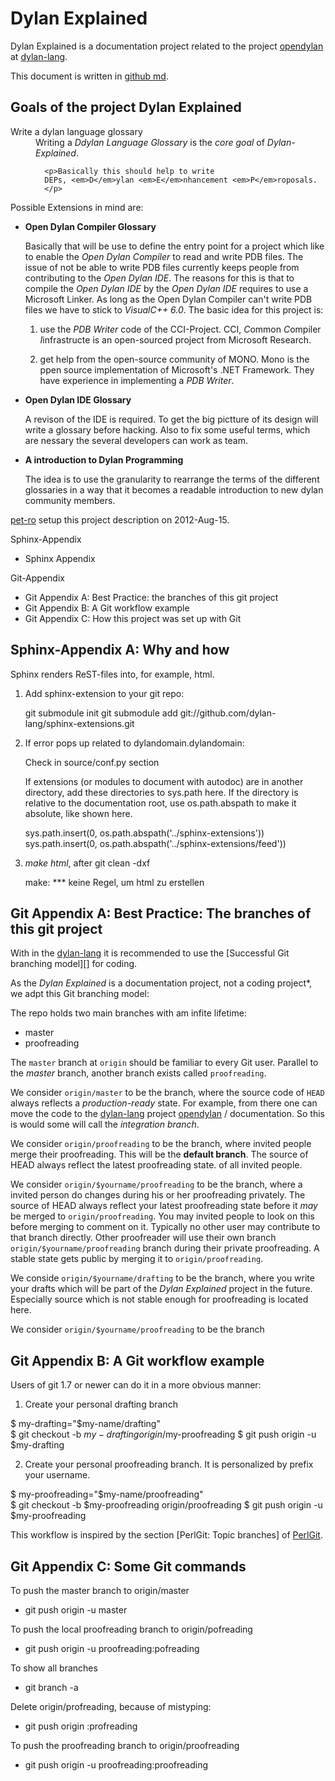 Dylan Explained
===============

[opendylan]:  https://github.com/dylan-lang/opendylan "opendylan"
[dylan-lang]: https://github.com/dylan-lang           "dylan-lang @ github"
[pet-ro]:     https://github.com/pet-ro               "pet-ro @ github"

[github md]: http://github.github.com/github-flavored-markdown/ "GitHub flavored markdown"

[Success Git branching model]: http://nvie.com/posts/a-successful-git-branching-model/ "A successful Git branching model"

[PerlGit]:     http://docs.activestate.com/activeperl/5.14/lib/pods/perlgit.html "PerlGit - Detailed information about Git and the Perl Repository"
[PerlGit - Topic branches]: http://docs.activestate.com/activeperl/5.14/lib/pods/perlgit.html#topic_branches_and_rewriting_history "Topic branches and rewriting history"

Dylan Explained is a documentation project related to the project
[opendylan][] at [dylan-lang][].

This document is written in [github md].


Goals of the project Dylan Explained
------------------------------------

<dl>
  <dt>Write a dylan language glossary</dt>
  <dd>Writing a <em>Ddylan Language Glossary</em> is the 
      <em>core goal</em> of 
      <em>Dylan-Explained</em>. 
 
      <p>Basically this should help to write 
      DEPs, <em>D</em>ylan <em>E</em>nhancement <em>P</em>roposals.
      </p>
  </dd>
</dl>

Possible Extensions in mind are:

 *  **Open Dylan Compiler Glossary**

    Basically that will be use to define the entry point
    for a project which like to enable the *Open Dylan Compiler*
    to read and write PDB files. The issue of not be able to write
    PDB files currently keeps people from contributing to the 
    *Open Dylan IDE*. The reasons for this is that to compile
    the *Open Dylan IDE* by the *Open Dylan IDE* requires
    to use a Microsoft Linker. As long as the Open Dylan
    Compiler can't write PDB files we have to stick to 
    *VisualC++ 6.0*. The basic idea for this project is:
    
    1. use the *PDB Writer* code of the CCI-Project.
       CCI, *C*ommon *C*ompiler *I*infrastructe is an
       open-sourced project from Microsoft Research.
   
    2. get help from the open-source community of MONO.
       Mono is the ppen source implementation of Microsoft's 
       .NET Framework. They have experience in implementing
       a *PDB Writer*.   

 *  **Open Dylan IDE Glossary**
  
    A revison of the IDE is required. To get the 
    big pictture of its design will write a glossary
    before hacking. Also to fix some useful terms, which
    are nessary the several developers can work as team.
   

 *  **A introduction to Dylan Programming**
   
    The idea is to use the granularity to rearrange the
    terms of the different glossaries in a way 
    that it becomes a readable introduction to 
    new dylan community members.
   

[pet-ro][] setup this project description on 2012-Aug-15. 


Sphinx-Appendix
 * Sphinx Appendix

Git-Appendix
 *  Git Appendix A: Best Practice: the branches of this git project
 *  Git Appendix B: A Git workflow example
 *  Git Appendix C: How this project was set up with Git
 

Sphinx-Appendix A: Why and how
------------------------------

Sphinx renders ReST-files into, for example, html.

1) Add sphinx-extension to your git repo:

   git submodule init
   git submodule add git://github.com/dylan-lang/sphinx-extensions.git

2) If error pops up related to dylandomain.dylandomain:

   Check in source/conf.py section
   
   If extensions (or modules to document with autodoc) are in another 
   directory, add these directories to sys.path here. 
   If the directory is relative to the documentation root, 
   use os.path.abspath to make it absolute, like shown here.
  
   sys.path.insert(0, os.path.abspath('../sphinx-extensions'))
   sys.path.insert(0, os.path.abspath('../sphinx-extensions/feed'))

3) *make html*, after git clean -dxf
   
   make: *** keine Regel, um html zu erstellen

  
    
Git Appendix A: Best Practice: The branches of this git project
---------------------------------------------------------------

With in the [dylan-lang][]
it is recommended to use the [Successful Git branching model][] for
coding.

As the *Dylan Explained* is a documentation project, not a coding 
project*, we adpt this Git branching model:

The repo holds two main branches with am infite lifetime:

* master
* proofreading

The `master` branch at `origin` should be familiar to every Git user.
Parallel to the *master* branch, another branch exists called 
`proofreading`.

We consider `origin/master` to be the branch, where the source code
of `HEAD` always reflects a *production-ready* state. For example, from
there one can move the code to the [dylan-lang] project 
[opendylan][] / documentation. So this is would some will call the 
*integration branch*.


We consider `origin/proofreading` to be the branch, where invited people
merge their proofreading. This will be the **default branch**. 
The source of HEAD always reflect the latest proofreading state.
of all invited people.

We consider `origin/$yourname/proofreading` to be the branch, where a
invited person do changes during his or her proofreading privately. 
The source of HEAD always reflect your latest proofreading state
before it *may* be  merged to `origin/proofreading`.
You may invited people to look on this before merging to comment on it.
Typically no other user may contribute to that branch directly.
Other proofreader will use their own branch 
`origin/$yourname/proofreading`  branch during their private proofreading.
A stable state gets public by merging it to `origin/proofreading`.


We conside `origin/$yourname/drafting` to be the branch, where you write
your drafts which will be part of the *Dylan Explained* project in the future.
Especially source which is not stable enough for proofreading is located here.

We consider `origin/$yourname/proofreading` to be the branch

Git Appendix B: A Git workflow example 
---------------------------------------

Users of git 1.7 or newer can do it in a more obvious manner:


1. Create your personal drafting branch 

  $ my-drafting="$my-name/drafting"  
  $ git checkout -b  $my-drafting  origin/$my-proofreading 
  $ git push origin -u $my-drafting 

2. Create your personal proofreading branch.
   It is personalized by prefix your username.

  $ my-proofreading="$my-name/proofreading"  
  $ git checkout -b  $my-proofreading origin/proofreading 
  $ git push origin -u $my-proofreading 




This workflow is inspired by the section [PerlGit: Topic branches] of [PerlGit].


Git Appendix C: Some Git commands  
-------------------------------------------------




To push the master branch to origin/master
 
 * git push origin -u master


To push the local proofreading branch to origin/pofreading

 * git push origin -u proofreading:pofreading

To show all branches

 * git branch -a

Delete origin/profreading, because of mistyping:

 * git push origin :profreading

To push the proofreading branch to origin/proofreading

 * git push origin -u proofreading:proofreading